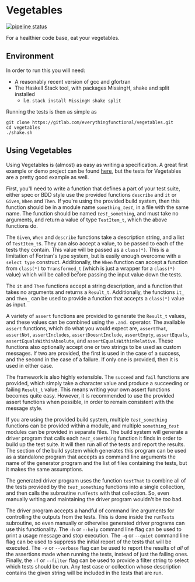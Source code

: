 Vegetables
==========

[![pipeline status](https://gitlab.com/everythingfunctional/vegetables/badges/master/pipeline.svg)](https://gitlab.com/everythingfunctional/vegetables/commits/master)

For a healthier code base, eat your vegetables.

## Environment

In order to run this you will need:
* A reasonably recent version of gcc and gfortran
* The Haskell Stack tool, with packages MissingH, shake and split installed
  * I.e. `stack install MissingH shake split`

Running the tests is then as simple as

```
git clone https://gitlab.com/everythingfunctional/vegetables.git
cd vegetables
./shake.sh
```

Using Vegetables
----------------

Using Vegetables is (almost) as easy as writing a specification. A great first
example or demo project can be found [here](https://gitlab.com/everythingfunctional/freshfizzbuzz),
but the tests for Vegetables are a pretty good example as well.

First, you'll need to write a function that defines a part of your test suite,
either spec or BDD style use the provided functions `describe` and `it` or
`Given`, `When` and `Then`. If you're using the provided build system, then
this function should be in a module name `something`*`_test`*, in a file with the
same name. The function should be named *`test_`*`something`, and must take
no arguments, and return a value of type `TestItem_t`, which the above functions do.

The `Given`, `When` and `describe` functions take a description string, and a
list of `TestItem_t`s. They can also accept a value, to be passed to each of
the tests they contain. This value will be passed as a `class(*)`. This is a
limitation of Fortran's type system, but is easily enough overcome with a
`select type` construct. Additionally, the `When` function can accept a function
from `class(*)` to `Transformed_t` (which is just a wrapper for a `class(*)` value)
which will be called before passing the input value down the tests.

The `it` and `Then` functions accept a string description, and a function that
takes no arguments and returns a `Result_t`. Additionally, the functions `it_`
and `Then_` can be used to provide a function that accepts a `class(*)` value
as input.

A variety of `assert` functions are provided to generate the `Result_t` values,
and these values can be combined using the `.and.` operator. The available
`assert` functions, which do what you would expect are, `assertThat`, `assertNot`,
`assertIncludes`, `assertDoesntInclude`, `assertEmpty`, `assertEquals`,
`assertEqualsWithinAbsolute`, and `assertEqualsWithinRelative`. These functions
also optionally accept one or two strings to be used as custom messages. If two
are provided, the first is used in the case of a success, and the second in the
case of a failure. If only one is provided, then it is used in either case.

The framework is also highly extensible. The `succeed` and `fail` functions are
provided, which simply take a character value and produce a succeeding or failing
`Result_t` value. This means writing your own assert functions becomes quite
easy. However, it is recommended to use the provided assert functions when possible,
in order to remain consistent with the message style.

If you are using the provided build system, multiple *`test_`*`something` functions
can be provided within a module, and multiple `something`*`_test`* modules can be
provided in separate files. The build system will generate a driver program
that calls each *`test_`*`something` function it finds in order to build up the
test suite. It will then run all of the tests and report the results. The section
of the build system which generates this program can be used as a standalone
program that accepts as command line arguments the name of the generator program
and the list of files containing the tests, but it makes the same assumptions.

The generated driver program uses the function `testThat` to combine all of the
tests provided by the *`test_`*`something` functions into a single collection,
and then calls the subroutine `runTests` with that collection. So, even manually
writing and maintaining the driver program wouldn't be _too_ bad.

The driver program accepts a handful of command line arguments for controlling
the outputs from the tests. This is done inside the `runTests` subroutine, so
even manually or otherwise generated driver programs can use this functionality.
The `-h` or `--help` command line flag can be used to print a usage message
and stop execution.
The `-q` or `--quiet` command line flag can be used to suppress the initial
report of the tests that will be executed. The `-v` or `--verbose` flag can be
used to report the results of *all* of the assertions made when running the tests,
instead of just the failing ones. Finally, the `-f` or `--filter` flag can be
used to provide a filter string to select which tests should be run. Any test
case or collection whose description contains the given string will be included
in the tests that are run.
